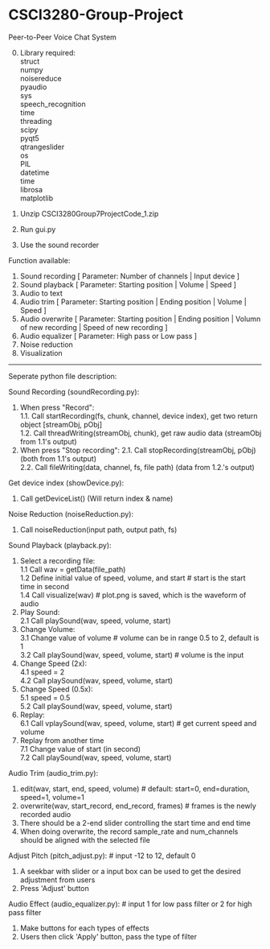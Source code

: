 # CSCI3280-Group-Project
Peer-to-Peer Voice Chat System

0. Library required:<br>
struct<br>
numpy<br>
noisereduce<br>
pyaudio<br>
sys<br>
speech_recognition<br>
time<br>
threading<br>
scipy<br>
pyqt5<br>
qtrangeslider<br>
os<br>
PIL<br>
datetime<br>
time<br>
librosa<br>
matplotlib<br>

1. Unzip CSCI3280Group7ProjectCode_1.zip

2. Run gui.py

3. Use the sound recorder

Function available:
1. Sound recording [ Parameter: Number of channels | Input device ]
2. Sound playback [ Parameter: Starting position | Volume | Speed ]
3. Audio to text
4. Audio trim [ Parameter: Starting position | Ending position | Volume | Speed ]
5. Audio overwrite [ Parameter: Starting position | Ending position | Volumn of new recording | Speed of new recording ]
6. Audio equalizer [ Parameter: High pass or Low pass ]
7. Noise reduction 
8. Visualization


-------------------------------------------------------------------------------------------------------------------------
Seperate python file description:

Sound Recording (soundRecording.py):
1. When press "Record":<br>
1.1. Call startRecording(fs, chunk, channel, device index), get two return object [streamObj, pObj]<br>
1.2. Call threadWriting(streamObj, chunk), get raw audio data (streamObj from 1.1's output)<br>
2. When press "Stop recording":
2.1. Call stopRecording(streamObj, pObj) (both from 1.1's output)<br>
2.2. Call fileWriting(data, channel, fs, file path) (data from 1.2.'s output)<br>

Get device index (showDevice.py):
1. Call getDeviceList() (Will return index & name)

Noise Reduction (noiseReduction.py):
1. Call noiseReduction(input path, output path, fs)

Sound Playback (playback.py):<br>
1. Select a recording file:<br>
1.1 Call wav = getData(file_path)<br>
1.2 Define initial value of speed, volume, and start # start is the start time in second<br>
1.4 Call visualize(wav) # plot.png is saved, which is the waveform of audio<br>
2. Play Sound:<br>
2.1 Call playSound(wav, speed, volume, start)<br>
3. Change Volume:<br>
3.1 Change value of volume # volume can be in range 0.5 to 2, default is 1<br>
3.2 Call playSound(wav, speed, volume, start) # volume is the input<br>
4. Change Speed (2x):<br>
4.1 speed = 2<br>
4.2 Call playSound(wav, speed, volume, start)<br>
5. Change Speed (0.5x):<br>
5.1 speed = 0.5<br>
5.2 Call playSound(wav, speed, volume, start)<br>
6. Replay:<br>
6.1 Call vplaySound(wav, speed, volume, start) # get current speed and volume<br>
7. Replay from another time<br>
7.1 Change value of start (in second)<br>
7.2 Call playSound(wav, speed, volume, start)<br>

Audio Trim (audio_trim.py):
1. edit(wav, start, end, speed, volume) # default: start=0, end=duration, speed=1, volume=1
2. overwrite(wav, start_record, end_record, frames) # frames is the newly recorded audio
3. There should be a 2-end slider controlling the start time and end time
4. When doing overwrite, the record sample_rate and num_channels should be aligned with the selected file

Adjust Pitch (pitch_adjust.py): # input -12 to 12, default 0
1. A seekbar with slider or a input box can be used to get the desired adjustment from users
2. Press 'Adjust' button

Audio Effect (audio_equalizer.py): # input 1 for low pass filter or 2 for high pass filter
1. Make buttons for each types of effects
2. Users then click 'Apply' button, pass the type of filter
